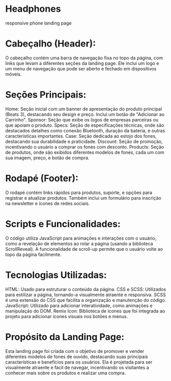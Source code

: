 # Headphones
responsive phone landing page


# Cabeçalho (Header):

O cabeçalho contém uma barra de navegação fixa no topo da página, com links que levam a diferentes seções da landing page. Ele inclui um logo e um menu de navegação que pode ser aberto e fechado em dispositivos móveis.

# Seções Principais:

Home: Seção inicial com um banner de apresentação do produto principal (Beats 3), destacando seu design e preço. Inclui um botão de "Adicionar ao Carrinho".
Sponsor: Seção que exibe os logos de empresas parceiras ou que apoiam o produto.
Specs: Seção de especificações técnicas, onde são destacados detalhes como conexão Bluetooth, duração da bateria, e outras características importantes.
Case: Seção dedicada ao estojo dos fones, destacando sua durabilidade e praticidade.
Discount: Seção de promoção, incentivando o usuário a comprar os fones com desconto.
Products: Seção de produtos, onde são exibidos diferentes modelos de fones, cada um com sua imagem, preço, e botão de compra.

# Rodapé (Footer):

O rodapé contém links rápidos para produtos, suporte, e opções para registrar e atualizar produtos. Também inclui um formulário para inscrição na newsletter e ícones de redes sociais.

# Scripts e Funcionalidades:

O código utiliza JavaScript para animações e interações com o usuário, como a revelação de elementos ao rolar a página (usando a biblioteca ScrollReveal).
A funcionalidade de scroll-up permite que o usuário volte ao topo da página facilmente.

# Tecnologias Utilizadas:

HTML: Usado para estruturar o conteúdo da página.
CSS e SCSS: Utilizados para estilizar a página, tornando-a visualmente atraente e responsiva. SCSS é uma extensão do CSS que facilita a organização e manutenção do código.
JavaScript: Utilizado para adicionar interatividade, como animações e manipulação do DOM.
Remix Icon: Biblioteca de ícones que foi integrada ao projeto para adicionar ícones visuais nos botões e menus.

# Propósito da Landing Page:

Esta landing page foi criada com o objetivo de promover e vender diferentes modelos de fones de ouvido, destacando suas principais características e benefícios para os usuários. Ela é projetada para ser visualmente atraente e fácil de navegar, incentivando os visitantes a conhecer mais sobre os produtos e realizar uma compra.
